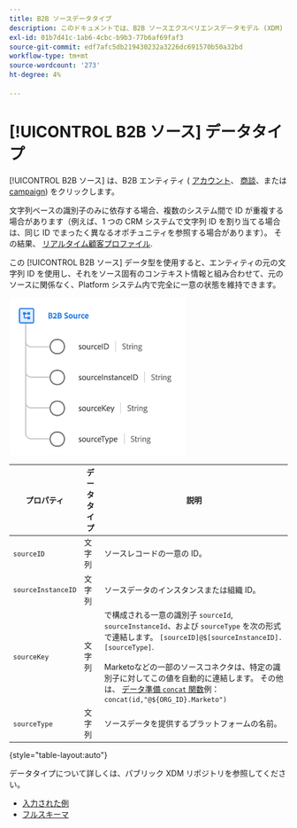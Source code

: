 ```yaml
---
title: B2B ソースデータタイプ
description: このドキュメントでは、B2B ソースエクスペリエンスデータモデル (XDM) データタイプの概要を説明します。
exl-id: 01b7d41c-1ab6-4cbc-b9b3-77b6af69faf3
source-git-commit: edf7afc5db219430232a3226dc691570b50a32bd
workflow-type: tm+mt
source-wordcount: '273'
ht-degree: 4%

---
```


# [!UICONTROL B2B ソース] データタイプ

[!UICONTROL B2B ソース] は、B2B エンティティ ( [アカウント](../classes/b2b/business-account.md)、 [商談](../classes/b2b/business-opportunity.md)、または [campaign](../classes/b2b/business-campaign.md)) をクリックします。

文字列ベースの識別子のみに依存する場合、複数のシステム間で ID が重複する場合があります（例えば、1 つの CRM システムで文字列 ID を割り当てる場合は、同じ ID でまったく異なるオポチュニティを参照する場合があります）。 その結果、 [リアルタイム顧客プロファイル](../../profile/home.md).

この [!UICONTROL B2B ソース] データ型を使用すると、エンティティの元の文字列 ID を使用し、それをソース固有のコンテキスト情報と組み合わせて、元のソースに関係なく、Platform システム内で完全に一意の状態を維持できます。

![B2B ソース構造](../images/data-types/b2b-source.png)

| プロパティ | データタイプ | 説明 |
| --- | --- | --- |
| `sourceID` | 文字列 | ソースレコードの一意の ID。 |
| `sourceInstanceID` | 文字列 | ソースデータのインスタンスまたは組織 ID。 |
| `sourceKey` | 文字列 | で構成される一意の識別子 `sourceId`, `sourceInstanceId`、および `sourceType` を次の形式で連結します。 `[sourceID]@$[sourceInstanceID].[sourceType]`.<br><br>Marketoなどの一部のソースコネクタは、特定の識別子に対してこの値を自動的に連結します。 その他は、 [データ準備 `concat` 関数](../../data-prep/functions.md#string)例： `concat(id,"@${ORG_ID}.Marketo")` |
| `sourceType` | 文字列 | ソースデータを提供するプラットフォームの名前。 |

{style=&quot;table-layout:auto&quot;}

データタイプについて詳しくは、パブリック XDM リポジトリを参照してください。

* [入力された例](https://github.com/adobe/xdm/blob/master/components/datatypes/b2b/b2b-source.example.1.json)
* [フルスキーマ](https://github.com/adobe/xdm/blob/master/components/datatypes/b2b/b2b-source.schema.json)
